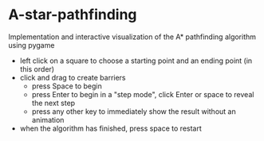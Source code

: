 # A-star-pathfinding
Implementation and interactive visualization of the A* pathfinding algorithm using pygame


- left click on a square to choose a starting point and an ending point (in this order)
- click and drag to create barriers
  - press Space to begin
  - press Enter to begin in a "step mode", click Enter or space to reveal the next step
  - press any other key to immediately show the result without an animation
- when the algorithm has finished, press space to restart
